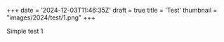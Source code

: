 +++
date = '2024-12-03T11:46:35Z'
draft = true
title = 'Test'
thumbnail = "images/2024/test/1.png"
+++

Simple test 1
<!-- {{< figure src="https://raw.githubusercontent.com/fskelly/fskelly.me/main/static/2024/test/1.png" alt="Description" >}} -->
<!-- {{< figure src="/2024/test/1.png" alt="Description" >}} -->
<!-- ![A schematic for using Antrea with Kubernetes:left](images/2024/test/1.png "Antrea Kubernetes nodes prepared") -->
